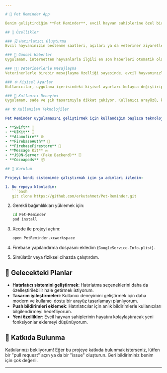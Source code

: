 ```yaml
---

# 🐾 Pet Reminder App

Benim geliştirdiğim **Pet Reminder**, evcil hayvan sahiplerine özel bir mobil uygulama. Bu uygulama sayesinde kullanıcılar, hayvan dostlarıyla ilgili hatırlatmalar oluşturabiliyor, veterinerlerle kolayca iletişim kurabiliyor ve gündemdeki haberleri takip edebiliyor. Ayrıca, kişisel ayarları kullanarak uygulamayı kendi tercihlerine göre özelleştirme imkanı sunuyorum. Uygulama, iOS platformu için geliştirilmiş olup Swift ve UIKit framework'ü kullanılarak hazırlandı.

## 🚀 Özellikler

### 🗓️ Hatırlatıcı Oluşturma
Evcil hayvanınızın beslenme saatleri, aşıları ya da veteriner ziyaretleri gibi önemli görevleri takip edebilmeniz için kullanıcı dostu bir hatırlatıcı sistemi sunuyorum.

### 📰 Güncel Haberler
Uygulamam, internetten hayvanlarla ilgili en son haberleri otomatik olarak çekerek ana sayfada kullanıcıya gösteriyor. Böylece, evcil hayvanınızın günlük bakımını yaparken en son gelişmelerden haberdar olabiliyorsunuz.

### 🐕‍🦺 Veterinerlerle Mesajlaşma
Veterinerlerle birebir mesajlaşma özelliği sayesinde, evcil hayvanınızla ilgili sorularınızı ve acil durumları hızlı bir şekilde veterinerinize iletebiliyorsunuz. Bu özellik, veteriner randevuları arasında geçen sürede güvenli ve hızlı iletişim sağlıyor.

### ⚙️ Kişisel Ayarlar
Kullanıcılar, uygulama içerisindeki kişisel ayarları kolayca değiştirip, uygulamayı kendi ihtiyaçlarına göre özelleştirebiliyorlar.

### 📱 Kullanıcı Deneyimi
Uygulamam, sade ve şık tasarımıyla dikkat çekiyor. Kullanıcı arayüzü, kolay anlaşılır bir navigasyon sunarak her türlü kullanıcı için rahat bir deneyim sağlıyor.

## 🛠️ Kullanılan Teknolojiler

Pet Reminder uygulamasını geliştirmek için kullandığım başlıca teknolojiler ve araçlar:

- **Swift** 🍎
- **UIKit** 📱
- **Alamofire** 🌐
- **FirebaseAuth** 🔐
- **FirebaseFirestore** 💾
- **Message Kit** ✉️
- **JSON-Server (Fake Backend)** 🗄️
- **Cocoapods** 📦

## 🔧 Kurulum

Projeyi kendi sistemimde çalıştırmak için şu adımları izledim:

1. Bu repoyu klonladım:
   ```bash
   git clone https://github.com/erkutahmet/Pet-Reminder.git
   ```

2. Gerekli bağımlılıkları yüklemek için:
   ```bash
   cd Pet-Reminder
   pod install
   ```

3. Xcode ile projeyi açtım:
   ```bash
   open PetReminder.xcworkspace
   ```

4. Firebase yapılandırma dosyasını ekledim (`GoogleService-Info.plist`).

5. Simülatör veya fiziksel cihazda çalıştırdım.

## 🌟 Gelecekteki Planlar

- **Hatırlatıcı sistemini geliştirmek**: Hatırlatma seçeneklerini daha da özelleştirilebilir hale getirmek istiyorum.
- **Tasarım iyileştirmeleri**: Kullanıcı deneyimini geliştirmek için daha modern ve kullanıcı dostu bir arayüz tasarlamayı planlıyorum.
- **Push bildirimleri eklemek**: Hatırlatıcılar için anlık bildirimlerle kullanıcıları bilgilendirmeyi hedefliyorum.
- **Yeni özellikler**: Evcil hayvan sahiplerinin hayatını kolaylaştıracak yeni fonksiyonlar eklemeyi düşünüyorum.

## 🤝 Katkıda Bulunma

Katkılarınızı bekliyorum! Eğer bu projeye katkıda bulunmak isterseniz, lütfen bir "pull request" açın ya da bir "issue" oluşturun. Geri bildiriminiz benim için çok değerli.

---
```

